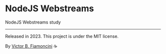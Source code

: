 # NodeJS Webstreams

NodeJS Webstreams study

----------
Released in 2023. This project is under the MIT license.

By [Victor B. Fiamoncini](https://github.com/Victor-Fiamoncini) ☕
